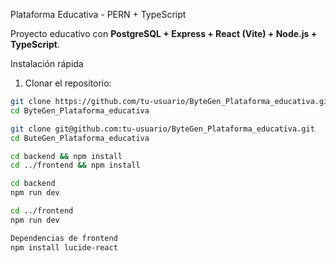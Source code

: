 Plataforma Educativa - PERN + TypeScript

Proyecto educativo con **PostgreSQL + Express + React (Vite) + Node.js + TypeScript**.

Instalación rápida

1. Clonar el repositorio:
```bash
git clone https://github.com/tu-usuario/ByteGen_Plataforma_educativa.git
cd ByteGen_Plataforma_educativa

git clone git@github.com:tu-usuario/ByteGen_Plataforma_educativa.git
cd ButeGen_Plataforma_educativa

cd backend && npm install
cd ../frontend && npm install

cd backend
npm run dev 

cd ../frontend
npm run dev

Dependencias de frontend
npm install lucide-react